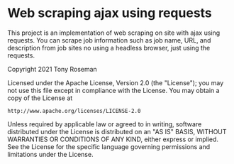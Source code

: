 # Web scraping ajax using requests

This project is an implementation of web scraping on site with ajax using requests.
You can scrape job information such as job name, URL, and description from job sites no using a headless browser, just using the requests.


Copyright 2021 Tony Roseman

Licensed under the Apache License, Version 2.0 (the "License");
you may not use this file except in compliance with the License.
You may obtain a copy of the License at

    http://www.apache.org/licenses/LICENSE-2.0

Unless required by applicable law or agreed to in writing, software
distributed under the License is distributed on an "AS IS" BASIS,
WITHOUT WARRANTIES OR CONDITIONS OF ANY KIND, either express or implied.
See the License for the specific language governing permissions and
limitations under the License.
